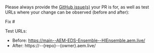 Please always provide the [GitHub issue(s)](../issues) your PR is for, as well as test URLs where your change can be observed (before and after):

Fix #<gh-issue-id>

Test URLs:
- Before: https://main--AEM-EDS-Ensemble--HlEnsemble.aem.live/
- After: https://<branch>--{repo}--{owner}.aem.live/

